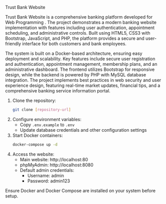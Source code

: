 Trust Bank Website

Trust Bank Website is a comprehensive banking platform developed for Web Programming . The project demonstrates a modern banking website implementation with features including user authentication, appointment scheduling, and administrative controls. Built using HTML5, CSS3 with Bootstrap, JavaScript, and PHP, the platform provides a secure and user-friendly interface for both customers and bank employees.

The system is built on a Docker-based architecture, ensuring easy deployment and scalability. Key features include secure user registration and authentication, appointment management, membership plans, and an administrative dashboard. The frontend utilizes Bootstrap for responsive design, while the backend is powered by PHP with MySQL database integration. The project implements best practices in web security and user experience design, featuring real-time market updates, financial tips, and a comprehensive banking service information portal.

1. Clone the repository:
   ```bash
   git clone [repository-url]
   ```
2. Configure environment variables:
   - Copy `.env.example` to `.env`
   - Update database credentials and other configuration settings
3. Start Docker containers:
   ```bash
   docker-compose up -d
   ```
4. Access the website:
   - Main website: http://localhost:80
   - phpMyAdmin: http://localhost:8080
   - Default admin credentials:
     - Username: admin
     - Password: admin123

Ensure Docker and Docker Compose are installed on your system before setup.
